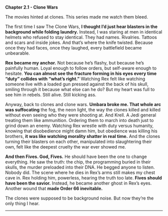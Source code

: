 **Chapter 2.1 - Clone Wars**

The movies hinted at clones. This series made me watch them bleed.

The first time I saw The Clone Wars, **I thought I’d just hear blasters in the background while folding laundry.** Instead, I was staring at men in identical helmets who refused to stay identical. They had names. Rivalries. Tattoos and scars and inside jokes. And that’s where the knife twisted. Because once they had faces, once they laughed, every battlefield became unbearable.

**Rex became my anchor.** Not because he’s flashy, but because he’s painfully human. Loyal enough to follow orders, but self-aware enough to hesitate. **You can almost see the fracture forming in his eyes every time “duty” collides with “what’s right.”** Watching Rex felt like watching someone live with a loaded gun pressed against the back of his skull, smiling through it because what else can he do? But my heart was full to see him in rebels. Still alive. Still kicking ass.

Anyway, back to clones and clone wars. **Umbara broke me. That whole arc was suffocating** the fog, the neon light, the way the clones killed and killed without even seeing who they were shooting at. And Krell. A Jedi general treating them like ammunition. Ordering them to march into death just to grind down an enemy. Watching Rex wrestle with duty versus humanity, knowing that disobedience might damn him, but obedience was killing his brothers, **it was like watching morality shatter in real time.** And the clones turning their blasters on each other, manipulated into slaughtering their own, felt like the deepest cruelty the war ever showed me.

**And then Fives. God, Fives.** He should have been the one to change everything. He saw the truth: the chip, the programming buried in their skulls, the murder preloaded into their DNA. He begged anyone to listen. Nobody did. The scene where he dies in Rex’s arms still makes my chest cave in. Rex holding him, powerless, hearing the truth too late. **Fives should have been the savior.** Instead, he became another ghost in Rex’s eyes. Another wound that **made Order 66 inevitable.**

The clones were supposed to be background noise. But now they’re the only thing I hear.

***
